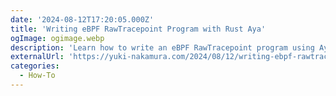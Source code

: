 ```yaml
---
date: '2024-08-12T17:20:05.000Z'
title: '‍Writing eBPF RawTracepoint Program with Rust Aya'
ogImage: ogimage.webp
description: 'Learn how to write an eBPF RawTracepoint program using Aya with Rust'
externalUrl: 'https://yuki-nakamura.com/2024/08/12/writing-ebpf-rawtracepoint-program-with-rust-aya/'
categories:
  - How-To
---
```

